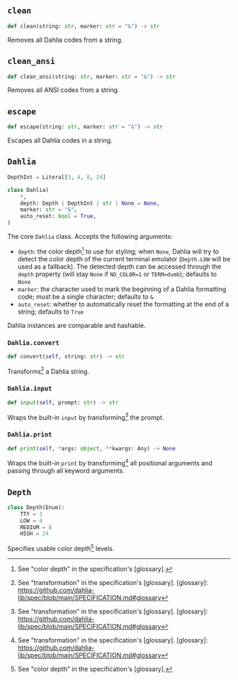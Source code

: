 ## `clean`
```py
def clean(string: str, marker: str = "&") -> str
```
Removes all Dahlia codes from a string.

## `clean_ansi`
```py
def clean_ansi(string: str, marker: str = "&") -> str
```
Removes all ANSI codes from a string.

## `escape`
```py
def escape(string: str, marker: str = "&") -> str
```
Escapes all Dahlia codes in a string.

## `Dahlia`
```py
DepthInt = Literal[3, 4, 8, 24]

class Dahlia(
    *,
    depth: Depth | DepthInt | str | None = None,
    marker: str = "&",
    auto_reset: bool = True,
)
```
The core `Dahlia` class. Accepts the following arguments:

* `depth`: the color depth[^1] to use for styling; when `None`, Dahlia will try
  to detect the color depth of the current terminal emulator (`Depth.LOW` will
  be used as a fallback). The detected depth can be accessed through the `depth`
  property (will stay `None` if `NO_COLOR=1` or `TERM=dumb`); defaults to `None`
* `marker`: the character used to mark the beginning of a Dahlia formatting
  code; must be a single character; defaults to `&`
* `auto_reset`: whether to automatically reset the formatting at the end of a
  string; defaults to `True`

Dahlia instances are comparable and hashable.

### `Dahlia.convert`
```py
def convert(self, string: str) -> str
```
Transforms[^2] a Dahlia string.

### `Dahlia.input`
```py
def input(self, prompt: str) -> str
```
Wraps the built-in `input` by transforming[^2] the prompt.

### `Dahlia.print`
```py
def print(self, *args: object, **kwargs: Any) -> None
```
Wraps the built-in `print` by transforming[^2] all positional arguments and
passing through all keyword arguments.

## `Depth`
```py
class Depth(Enum):
    TTY = 3
    LOW = 4
    MEDIUM = 8
    HIGH = 24
```
Specifies usable color depth[^1] levels.

[^1]: See "color depth" in the specification's [glossary].
[^2]: See "transformation" in the specification's [glossary].
[glossary]: https://github.com/dahlia-lib/spec/blob/main/SPECIFICATION.md#glossary